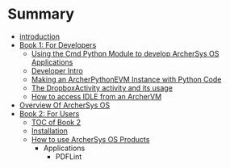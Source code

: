 # Summary

* [introduction](README.md)
* [Book 1: For Developers](developer.md)
   * [Using the Cmd Python Module to develop ArcherSys OS Applications](developer/python/lib_cmd.md)
   * [Developer Intro](developer/README.md)
   * [Making an ArcherPythonEVM Instance with Python Code](making_an_archerpythonevm_instance_with_python_code.md)
   * [The DropboxActivity activity and its usage](developer/python/dropboxactivity.md)
   * [How to access IDLE from an ArcherVM](developer/python/how_to_use_idle.md)
* [Overview Of ArcherSys OS](overview_of_archersys_os.md)
* [Book 2: For Users](users/README.md)
   * [TOC of Book 2](toc_of_book_2.md)
   * [Installation](users/installation/README.md)
   * [How to use ArcherSys OS Products](how_to_use_archersys_os_products.md)
       * Applications
           * PDFLint


